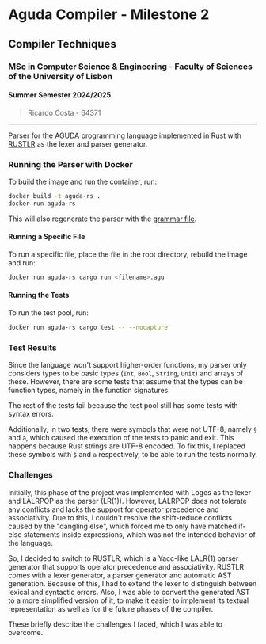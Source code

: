 # Aguda Compiler - Milestone 2

## Compiler Techniques
### MSc in Computer Science & Engineering - Faculty of Sciences of the University of Lisbon
#### Summer Semester 2024/2025

> Ricardo Costa - 64371

---

Parser for the AGUDA programming language implemented in [Rust](https://www.rust-lang.org/) with [RUSTLR](https://chuckcscccl.github.io/rustlr_project/) as the lexer and parser generator.

### Running the Parser with Docker

To build the image and run the container, run:

```sh
docker build -t aguda-rs .
docker run aguda-rs
```

This will also regenerate the parser with the [grammar file](./src/rustlr.grammar).

#### Running a Specific File

To run a specific file, place the file in the root directory, rebuild the image and run:

```sh
docker run aguda-rs cargo run <filename>.agu
```

#### Running the Tests

To run the test pool, run:

```sh
docker run aguda-rs cargo test -- --nocapture
```

### Test Results

Since the language won't support higher-order functions, my parser only considers types to be basic types (`Int`, `Bool`, `String`, `Unit`) and arrays of these. However, there are some tests that assume that the types can be function types, namely in the function signatures.

The rest of the tests fail because the test pool still has some tests with syntax errors.

Additionally, in two tests, there were symbols that were not UTF-8, namely `§` and `á`, which caused the execution of the tests to panic and exit. This happens because Rust strings are UTF-8 encoded. To fix this, I replaced these symbols with `$` and `a` respectively, to be able to run the tests normally. 

### Challenges

Initially, this phase of the project was implemented with Logos as the lexer and LALRPOP as the parser (LR(1)).
However, LALRPOP does not tolerate any conflicts and lacks the support for operator precedence and associativity.
Due to this, I couldn't resolve the shift-reduce conflicts caused by the "dangling else", which forced me to only have matched if-else statements inside expressions, which was not the intended behavior of the language.

So, I decided to switch to RUSTLR, which is a Yacc-like LALR(1) parser generator that supports operator precedence and associativity.
RUSTLR comes with a lexer generator, a parser generator and automatic AST generation. Because of this, I had to extend the lexer to distinguish between lexical and syntactic errors. Also, I was able to convert the generated AST to a more simplified version of it, to make it easier to implement its textual representation as well as for the future phases of the compiler.

These briefly describe the challenges I faced, which I was able to overcome.